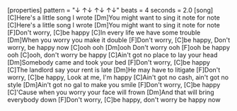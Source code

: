 [properties]
pattern = "↓ ↑↓ ↑↓ ↑↓"
beats = 4
seconds = 2.0
[song]
[C]Here's a little song I wrote
[Dm]You might want to sing it note for note
[C]Here's a little song I wrote
[Dm]You might want to sing it note for note
[F]Don't worry,
[C]be happy
[C]In every life we have some trouble
[Dm]When you worry you make it double
[F]Don't worry,
[C]be happy, Don't worry, be happy now
[C]ooh ooh
[Dm]ooh Don't worry ooh
[F]ooh be happy ooh
[C]ooh, don't worry be happy
[C]Ain't got no place to lay your head
[Dm]Somebody came and took your bed
[F]Don't worry,
[C]be happy
[C]The landlord say your rent is late
[Dm]He may have to litigate
[F]Don't worry,
[C]be happy, Look at me, I'm happy
[C]Ain't got no cash, ain't got no style
[Dm]Ain't got no gal to make you smile
[F]Don't worry,
[C]be happy
[C]'Cause when you worry your face will frown
[Dm]And that will bring everybody down
[F]Don't worry,
[C]be happy, don't worry be happy now